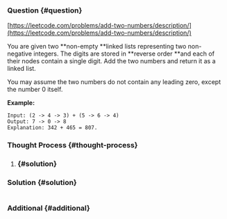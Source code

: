 ### Question {#question}

[https://leetcode.com/problems/add-two-numbers/description/](https://leetcode.com/problems/add-two-numbers/description/)

You are given two **non-empty **linked lists representing two non-negative integers. The digits are stored in **reverse order **and each of their nodes contain a single digit. Add the two numbers and return it as a linked list.

You may assume the two numbers do not contain any leading zero, except the number 0 itself.

**Example:**

```
Input: (2 -> 4 -> 3) + (5 -> 6 -> 4)
Output: 7 -> 0 -> 8
Explanation: 342 + 465 = 807.
```

### Thought Process {#thought-process}

1. ###  {#solution}

### Solution {#solution}

```java

```

### Additional {#additional}



